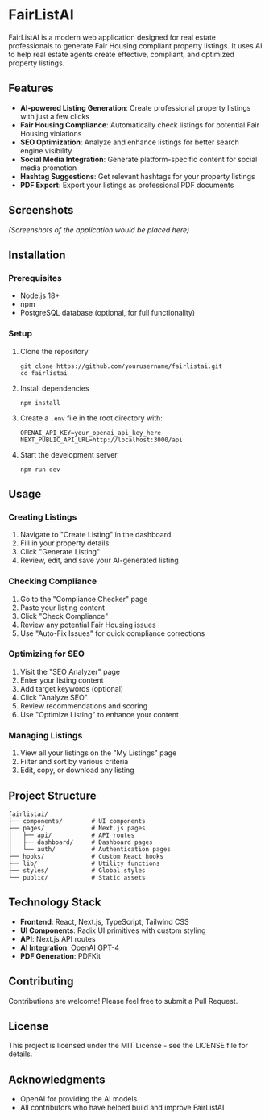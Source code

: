 # FairListAI

FairListAI is a modern web application designed for real estate professionals to generate Fair Housing compliant property listings. It uses AI to help real estate agents create effective, compliant, and optimized property listings.

## Features

- **AI-powered Listing Generation**: Create professional property listings with just a few clicks
- **Fair Housing Compliance**: Automatically check listings for potential Fair Housing violations
- **SEO Optimization**: Analyze and enhance listings for better search engine visibility
- **Social Media Integration**: Generate platform-specific content for social media promotion
- **Hashtag Suggestions**: Get relevant hashtags for your property listings
- **PDF Export**: Export your listings as professional PDF documents

## Screenshots

*(Screenshots of the application would be placed here)*

## Installation

### Prerequisites

- Node.js 18+ 
- npm
- PostgreSQL database (optional, for full functionality)

### Setup

1. Clone the repository
   ```
   git clone https://github.com/yourusername/fairlistai.git
   cd fairlistai
   ```

2. Install dependencies
   ```
   npm install
   ```

3. Create a `.env` file in the root directory with:
   ```
   OPENAI_API_KEY=your_openai_api_key_here
   NEXT_PUBLIC_API_URL=http://localhost:3000/api
   ```

4. Start the development server
   ```
   npm run dev
   ```

## Usage

### Creating Listings

1. Navigate to "Create Listing" in the dashboard
2. Fill in your property details
3. Click "Generate Listing"
4. Review, edit, and save your AI-generated listing

### Checking Compliance

1. Go to the "Compliance Checker" page
2. Paste your listing content
3. Click "Check Compliance"
4. Review any potential Fair Housing issues
5. Use "Auto-Fix Issues" for quick compliance corrections

### Optimizing for SEO

1. Visit the "SEO Analyzer" page
2. Enter your listing content
3. Add target keywords (optional)
4. Click "Analyze SEO"
5. Review recommendations and scoring
6. Use "Optimize Listing" to enhance your content

### Managing Listings

1. View all your listings on the "My Listings" page
2. Filter and sort by various criteria
3. Edit, copy, or download any listing

## Project Structure

```
fairlistai/
├── components/        # UI components
├── pages/             # Next.js pages
│   ├── api/           # API routes
│   ├── dashboard/     # Dashboard pages
│   └── auth/          # Authentication pages
├── hooks/             # Custom React hooks
├── lib/               # Utility functions
├── styles/            # Global styles
└── public/            # Static assets
```

## Technology Stack

- **Frontend**: React, Next.js, TypeScript, Tailwind CSS
- **UI Components**: Radix UI primitives with custom styling
- **API**: Next.js API routes
- **AI Integration**: OpenAI GPT-4
- **PDF Generation**: PDFKit

## Contributing

Contributions are welcome! Please feel free to submit a Pull Request.

## License

This project is licensed under the MIT License - see the LICENSE file for details.

## Acknowledgments

- OpenAI for providing the AI models
- All contributors who have helped build and improve FairListAI 